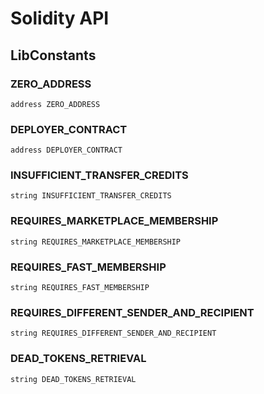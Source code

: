 # Solidity API

## LibConstants

### ZERO_ADDRESS

```solidity
address ZERO_ADDRESS
```

### DEPLOYER_CONTRACT

```solidity
address DEPLOYER_CONTRACT
```

### INSUFFICIENT_TRANSFER_CREDITS

```solidity
string INSUFFICIENT_TRANSFER_CREDITS
```

### REQUIRES_MARKETPLACE_MEMBERSHIP

```solidity
string REQUIRES_MARKETPLACE_MEMBERSHIP
```

### REQUIRES_FAST_MEMBERSHIP

```solidity
string REQUIRES_FAST_MEMBERSHIP
```

### REQUIRES_DIFFERENT_SENDER_AND_RECIPIENT

```solidity
string REQUIRES_DIFFERENT_SENDER_AND_RECIPIENT
```

### DEAD_TOKENS_RETRIEVAL

```solidity
string DEAD_TOKENS_RETRIEVAL
```

